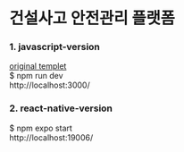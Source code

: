 # 건설사고 안전관리 플랫폼

### 1. javascript-version   
[original templet](https://themeselection.com/item/materio-free-vuetify-vuejs-laravel-admin-template/)    
$ npm run dev    
http://localhost:3000/    
     
### 2. react-native-version    
$ npm expo start     
http://localhost:19006/     
